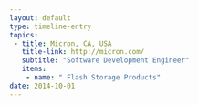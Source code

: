 ```yaml
---
layout: default
type: timeline-entry
topics:
 - title: Micron, CA, USA
   title-link: http://micron.com/
   subtitle: "Software Development Engineer"
   items:
    - name: " Flash Storage Products"
date: 2014-10-01
---
```

